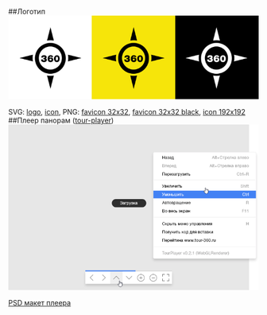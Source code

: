 ##Логотип
![](logo/logos.png)

SVG: [logo](logo/logo.svg), [icon](logo/icon.svg), PNG: [favicon 32x32](favicon/favicon.png), [favicon 32x32 black](favicon/favicon_black.png), [icon 192x192](logo/icon_192.png) 
##Плеер панорам ([tour-player](https://github.com/Tour-360/tour-player))
![tour-player/preview.png](tour-player/preview.png)

[PSD макет плеера](tour-player/player.psd)